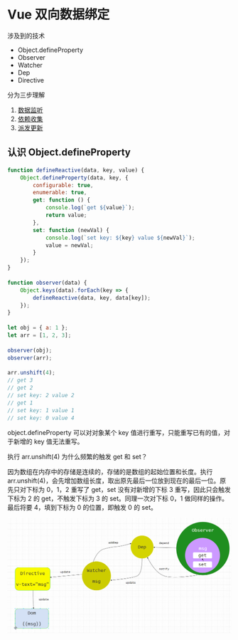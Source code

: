 # Vue 双向数据绑定

涉及到的技术

-   Object.defineProperty
-   Observer
-   Watcher
-   Dep
-   Directive

分为三步理解

1. [数据监听](./1.%20数据监听.md)
2. [依赖收集](2.%20依赖收集.md)
3. [派发更新](3.%20派发更新.md)

## 认识 Object.defineProperty

```js
function defineReactive(data, key, value) {
    Object.defineProperty(data, key, {
        configurable: true,
        enumerable: true,
        get: function () {
            console.log(`get ${value}`);
            return value;
        },
        set: function (newVal) {
            console.log(`set key: ${key} value ${newVal}`);
            value = newVal;
        }
    });
}

function observer(data) {
    Object.keys(data).forEach(key => {
        defineReactive(data, key, data[key]);
    });
}

let obj = { a: 1 };
let arr = [1, 2, 3];

observer(obj);
observer(arr);

arr.unshift(4);
// get 3
// get 2
// set key: 2 value 2
// get 1
// set key: 1 value 1
// set key: 0 value 4
```

object.defineProperty 可以对对象某个 key 值进行重写，只能重写已有的值，对于新增的 key 值无法重写。

执行 arr.unshift(4) 为什么频繁的触发 get 和 set？

因为数组在内存中的存储是连续的，存储的是数组的起始位置和长度。执行 arr.unshift(4)，会先增加数组长度，取出原先最后一位放到现在的最后一位。原先只对下标为 0，1，2 重写了 get，set 没有对新增的下标 3 重写，因此只会触发下标为 2 的 get，不触发下标为 3 的 set。同理一次对下标 0，1 做同样的操作。最后将要 4，填到下标为 0 的位置，即触发 0 的 set。

![observer](../../images/observer.png)
